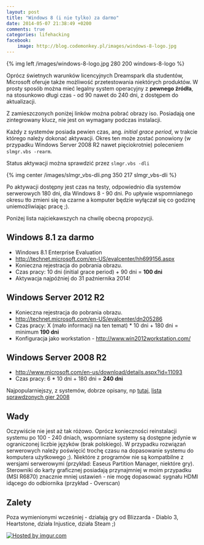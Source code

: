 ```yaml
---
layout: post
title: "Windows 8 (i nie tylko) za darmo"
date: 2014-05-07 21:38:49 +0200
comments: true
categories: lifehacking
facebook:
    image: http://blog.codemonkey.pl/images/windows-8-logo.jpg
---
```

{% img left /images/windows-8-logo.jpg 280 200 windows-8-logo %}


Oprócz świetnych warunków licencyjnych Dreamspark dla studentów, Microsoft oferuje także możliwość przetestowania niektórych produktów. 
W prosty sposób można mieć legalny system operacyjny z **pewnego źródła**, na stosunkowo długi czas - od 90 nawet do 240 dni, z dostępem do aktualizacji.

Z zamieszczonych poniżej linków można pobrać obrazy iso. Posiadają one zintegrowany klucz, nie jest on wymagany podczas instalacji.

<!-- more -->

Każdy z systemów posiada pewien czas, ang. *initial grace period*, w trakcie którego należy dokonać aktywacji. Okres ten może zostać ponowiony (w przypadku Windows Server 2008 R2 nawet pięciokrotnie) poleceniem `slmgr.vbs -rearm`. 

Status aktywacji można sprawdzić przez `slmgr.vbs -dli`

{% img center /images/slmgr_vbs-dli.png 350 217 slmgr_vbs-dli %}


Po aktywacji dostępny jest czas na testy, odpowiednio dla systemów serwerowych 180 dni, dla Windows 8 - 90 dni. Po upływie wspomnianego okresu tło zmieni się na czarne a komputer będzie wyłączał się co godzinę uniemożliwiając pracę ;).


Poniżej lista najciekawszych na chwilę obecną propozycji.

## Windows 8.1 za darmo

- Windows 8.1 Enterprise Evaluation 
- http://technet.microsoft.com/en-US/evalcenter/hh699156.aspx
- Konieczna rejestracja do pobrania obrazu.
- Czas pracy: 10 dni (initial grace period) + 90 dni = **100 dni**
- Aktywacja najpóźniej do 31 paźniernika 2014!

## Windows Server 2012 R2

- Konieczna rejestracja do pobrania obrazu.
- http://technet.microsoft.com/en-US/evalcenter/dn205286
- Czas pracy: X (mało informacji na ten temat) * 10 dni + 180 dni = minimum **190 dni**
- Konfiguracja jako workstation - http://www.win2012workstation.com/

## Windows Server 2008 R2

- http://www.microsoft.com/en-us/download/details.aspx?id=11093
- Czas pracy: 6  * 10 dni + 180 dni = **240 dni**

Najpopularniejszy, z systemów, dobrze opisany, np [tutaj](http://www.win2008r2workstation.com/), [lista sprawdzonych gier 2008](http://www.win2008workstation.com/games-and-entertainment/)


## Wady 

Oczywiście nie jest aż tak różowo. Oprócz konieczności reinstalacji systemu po 100 - 240 dniach, wspomniane systemy są dostępne jedynie w ograniczonej liczbie języków (brak polskiego). W przypadku rozwiązań serwerowych należy poświęcić trochę czasu na dopasowanie systemu do komputera użytkowego ;). 
Niektóre z programów nie są kompatbilne z wersjami serwerowymi (przykład: Easeus Partition Manager, niektóre gry).
Sterowniki do karty graficznej posiadają przynajmniej w moim przypadku (MSI R6870) znacznie mniej ustawień - nie mogę dopasować sygnału HDMI idącego do odbiornika (przykład - Overscan)

## Zalety

Poza wymienionymi wcześniej - działają gry od Blizzarda - Diablo 3, Heartstone, działa Injustice, działa Steam ;)

<a href="http://imgur.com/1T0Xook" target="_blank"><img src="http://i.imgur.com/1T0Xook.png" title="Hosted by imgur.com" /></a>


